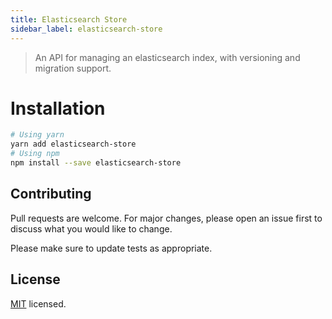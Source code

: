 ```yaml
---
title: Elasticsearch Store
sidebar_label: elasticsearch-store
---
```


> An API for managing an elasticsearch index, with versioning and migration support.

# Installation

```bash
# Using yarn
yarn add elasticsearch-store
# Using npm
npm install --save elasticsearch-store
```

## Contributing

Pull requests are welcome. For major changes, please open an issue first to discuss what you would like to change.

Please make sure to update tests as appropriate.

## License

[MIT](./LICENSE) licensed.
